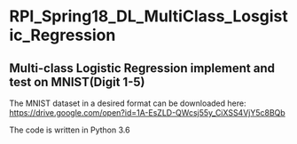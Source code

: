 # RPI_Spring18_DL_MultiClass_Losgistic_Regression
## Multi-class Logistic Regression implement and test on MNIST(Digit 1-5)
The MNIST dataset in a desired format can be downloaded here: https://drive.google.com/open?id=1A-EsZLD-QWcsj55y_CiXSS4VjY5c8BQb 

The code is written in Python 3.6
